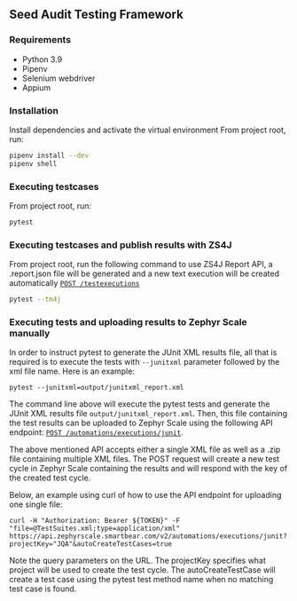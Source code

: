 ## Seed Audit Testing Framework

### Requirements
* Python 3.9
* Pipenv
* Selenium webdriver
* Appium

### Installation
Install dependencies and activate the virtual environment
From project root, run:
```sh
pipenv install --dev
pipenv shell
```

### Executing testcases
From project root, run:

```sh
pytest
```

### Executing testcases and publish results with ZS4J
From project root, run the following command to use ZS4J Report API, a .report.json file will be generated and a new text execution will be created automatically
[`POST /testexecutions`](https://support.smartbear.com/zephyr-scale-cloud/api-docs/#operation/createTestExecution)
```sh
pytest --tm4j
```

### Executing tests and uploading results to Zephyr Scale manually
In order to instruct pytest to generate the JUnit XML results file, all that is required is to execute the tests with `--junitxml` parameter followed by the xml file name. Here is an example:

```
pytest --junitxml=output/junitxml_report.xml
```

The command line above will execute the pytest tests and generate the JUnit XML results file `output/junitxml_report.xml`. Then, this file containing the test results can be uploaded to Zephyr Scale using the following API endpoint: [`POST /automations/executions/junit`](https://support.smartbear.com/zephyr-scale-cloud/api-docs/#operation/createJUnitExecutions).

The above mentioned API accepts either a single XML file as well as a .zip file containing multiple XML files. The POST request will create a new test cycle in Zephyr Scale containing the results and will respond with the key of the created test cycle.

Below, an example using curl of how to use the API endpoint for uploading one single file:

```
curl -H "Authorization: Bearer ${TOKEN}" -F "file=@TestSuites.xml;type=application/xml" https://api.zephyrscale.smartbear.com/v2/automations/executions/junit?projectKey="JQA"&autoCreateTestCases=true
```

Note the query parameters on the URL. The projectKey specifies what project will be used to create the test cycle. The autoCreateTestCase will create a test case using the pytest test method name when no matching test case is found.

